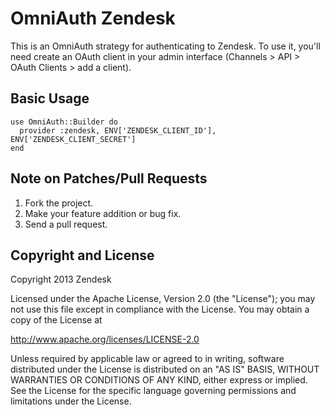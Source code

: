# OmniAuth Zendesk

This is an OmniAuth strategy for authenticating to Zendesk. To
use it, you'll need create an OAuth client in your admin interface
(Channels > API > OAuth Clients > add a client).

## Basic Usage

    use OmniAuth::Builder do
      provider :zendesk, ENV['ZENDESK_CLIENT_ID'], ENV['ZENDESK_CLIENT_SECRET']
    end

## Note on Patches/Pull Requests

1. Fork the project.
2. Make your feature addition or bug fix.
3. Send a pull request.

## Copyright and License

Copyright 2013 Zendesk

Licensed under the Apache License, Version 2.0 (the "License"); you may not use this file except in compliance with the License. You may obtain a copy of the License at

http://www.apache.org/licenses/LICENSE-2.0

Unless required by applicable law or agreed to in writing, software distributed under the License is distributed on an "AS IS" BASIS, WITHOUT WARRANTIES OR CONDITIONS OF ANY KIND, either express or implied. See the License for the specific language governing permissions and limitations under the License.
